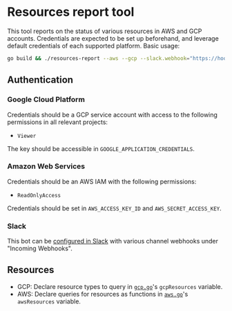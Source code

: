 # Resources report tool

This tool reports on the status of various resources in AWS and GCP accounts. Credentials are expected to be set up beforehand, and leverage default credentials of each supported platform. Basic usage:

```sh
go build && ./resources-report --aws --gcp --slack.webhook="https://hooks.slack.com/services/xxxxxxxxx/xxxxxxxxxxx/xxxxxxxxxxxxxxxxxxxxxxxx"
```

## Authentication

### Google Cloud Platform

Credentials should be a GCP service account with access to the following permissions in all relevant projects:

- `Viewer`

The key should be accessible in `GOOGLE_APPLICATION_CREDENTIALS`.

### Amazon Web Services

Credentials should be an AWS IAM with the following permissions:

- `ReadOnlyAccess`

Credentials should be set in `AWS_ACCESS_KEY_ID` and `AWS_SECRET_ACCESS_KEY`.

### Slack

This bot can be [configured in Slack](https://api.slack.com/apps/A013EETK25V) with various channel webhooks under "Incoming Webhooks".

## Resources

- GCP: Declare resource types to query in [`gcp.go`](./gcp.go)'s `gcpResources` variable.
- AWS: Declare queries for resources as functions in [`aws.go`](./aws.go)'s `awsResources` variable.
